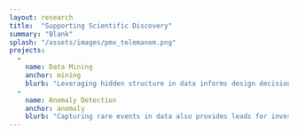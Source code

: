 ```yaml
---
layout: research
title:  "Supporting Scientific Discovery"
summary: "Blank"
splash: "/assets/images/pmx_telemanom.png"
projects:
  - 
    name: Data Mining
    anchor: mining
    blurb: "Leveraging hidden structure in data informs design decisions in modeling paradigms and expands the set of possibilities for building useful models."
  -
    name: Anomaly Detection
    anchor: anomaly
    blurb: "Capturing rare events in data also provides leads for investigation to understand the environmental conditions under which a model performs well or poorly."
---
```



<!-- Notes


-->


  
